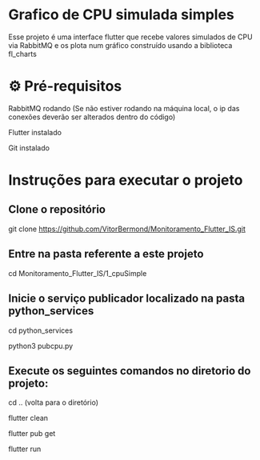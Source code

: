 # Grafico de CPU simulada simples

Esse projeto é uma interface flutter que recebe valores simulados de CPU via RabbitMQ e os plota num gráfico construído usando a biblioteca fl_charts

# ⚙️ Pré-requisitos

RabbitMQ rodando (Se não estiver rodando na máquina local, o ip das conexões deverão ser alterados dentro do código)

Flutter instalado

Git instalado

# Instruções para executar o projeto

## Clone o repositório

git clone https://github.com/VitorBermond/Monitoramento_Flutter_IS.git

## Entre na pasta referente a este projeto

cd Monitoramento_Flutter_IS/1_cpuSimple

## Inicie o serviço publicador localizado na pasta python_services

cd python_services

python3 pubcpu.py

## Execute os seguintes comandos no diretorio do projeto:

cd .. (volta para o diretório)

flutter clean 

flutter pub get

flutter run

